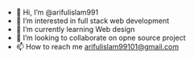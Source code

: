 - 👋 Hi, I’m @arifulislam991
- 👀 I’m interested in full stack web development
- 🌱 I’m currently learning Web design
- 💞️ I’m looking to collaborate on opne source project  
- 📫 How to reach me arifulislam99101@gmail.com 

<!---
arifulislam991/arifulislam991 is a ✨ special ✨ repository because its `README.md` (this file) appears on your GitHub profile.
You can click the Preview link to take a look at your changes.
--->
